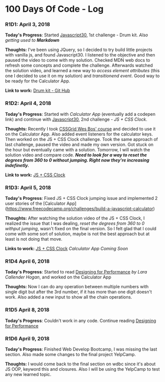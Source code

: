 # 100 Days Of Code - Log

### R1D1: April 3, 2018

**Today's Progress**: Started [Javascript30](https://javascript30.com/), 1st challenge - Drum kit. *Also getting used to **Markdown***

**Thoughts:** I've been using JQuery, so I decided to try build little projects with vanilla js, and found Javascript30. I listened to the objective and then paused the video to come with my solution. Checked MDN web docs to refresh some concepts and complete the challenge. Afterwards watched the solution video, and learned a new way to *access element attributes* (this one I decided to use it on my solution) and *transitionend event*. Good way to be ready for the Calculator App.

**Link to work:** [Drum kit - Git Hub](https://github.com/julisbf/JavaScript30/tree/master/01%20-%20JavaScript%20Drum%20Kit)

### R1D2: April 4, 2018

**Today's Progress**: Started with *Calculator App* (eventually add a codepen link) and continue with [Javascript30](https://javascript30.com/), 2nd challenge - *JS + CSS Clock*.

**Thoughts:** Recently I took [CSSGrid Wes Bos' course](https://cssgrid.io/) and decided to use it on the Calculator App. Also added event listeners for the calculator keys. Then worked on the JS + CSS Clock challenge. Took the same approach of last challenge, paused the video and made my own version. Got stuck on the hour but eventually came with a solution. Tomorrow, I will watch the solution video and compare code. ***Need to look for a way to reset the degrees from 360 to 0 without jumping. Right now they're increasing indefinetly.***

**Link to work:** [JS + CSS Clock](https://github.com/julisbf/JavaScript30/tree/master/02%20-%20JS%20and%20CSS%20Clock)

### R1D3: April 5, 2018

**Today's Progress**: Fixed JS + CSS Clock jumping issue and implemented 2 user stories of the [Calculator App] (https://www.freecodecamp.org/challenges/build-a-javascript-calculator)

**Thoughts:** After watching the solution video of the JS + CSS Clock, I realized the issue that I was dealing, *reset the degrees from 360 to 0 withput jumping*, wasn't fixed on the final version. So I felt glad that I could come with some sort of solution, maybe is not the best approach but at least is not doing that move.

**Links to work:** 
[JS + CSS Clock](https://github.com/julisbf/JavaScript30/tree/master/02%20-%20JS%20and%20CSS%20Clock)
*Calculator App Coming Soon*

### R1D4 April 6, 2018

**Today's Progress**: Started to read [Designing for Performance](http://designingforperformance.com/) *by Lara Callender Hogan*, and worked on the Calculator App

**Thoughts:** Now I can do any operation between multiple numbers with single digit but after the 3rd number, if it has more than one digit doesn't work. Also added a new input to show all the chain operations.

### R1D5 April 8, 2018
**Today's Progress**: Couldn't work in any code. Continue reading [Designing for Performance](http://designingforperformance.com/)

### R1D6 April 9, 2018
**Today's Progress**: Finished Web Develop Bootcamp, I was missing the last section. Also made some changes to the final project YelpCamp. 

**Thoughts:**  I would come back to the final section on wdbc since it's about JS OOP, keyword this and closures. Also I will be using the YelpCamp to test any new learned topic.
